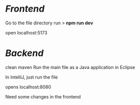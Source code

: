 <h1><i>Frontend</i></h1>

Go to the file directory 
run ><b> npm run dev</b>

open localhost:5173

<h1><i>Backend</i></h1>

clean maven
 Run the main file as a Java application in Eclipse 

In IntelliJ, just run the file

opens localhost:8080

Need some changes in the frontend
